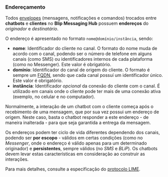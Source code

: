 ### Endereçamento

Todos [envelopes](http://limeprotocol.org/#envelope) (mensagens, notificações e comandos) trocados entre **chatbots** e **clientes** no **Blip Messaging Hub** possuem **endereços** do *originador* e *destinatário*.

O endereço é apresentado no formato `nome@domínio/instância`, sendo:
- **nome**: Identificador do cliente no canal. O formato do nome muda de acordo com o canal, podendo ser o número de telefone em alguns canais (como SMS) ou identificadores internos de cada plataforma (como no Messenger). Este valor é obrigatório.
- **domínio**: Identificador do canal de origem do cliente. O formato é sempre um [FQDN](https://pt.wikipedia.org/wiki/FQDN), sendo que cada canal possuí um identificador único. Este valor é obrigatório.
- **instância**: Identificador *opcional* da conexão do cliente com o canal. É utilizado em canais onde o cliente pode ter mais de uma conexão ativa (exemplo, no celular e no computador).

Normalmente, a interação de um chatbot com o cliente começa após o recebimento de uma mensagem, que por sua vez possui um endereço de origem. Neste caso, basta o chatbot responder a este endereço - de maneira inalterada - para que seja garantida a entrega da mensagem.

Os endereços podem ter ciclo de vida diferentes dependendo dos canais, podendo ser **por escopo** - válidos em certas condições (como no *Messenger*, onde o endereço é válido apenas para um determinado originador) e **persistentes**, sempre válidos (no *SMS* e *BLiP*). Os chatbots devem levar estas características em consideração ao construir as interações.

Para mais detalhes, consulte a especificação do [protocolo LIME](http://limeprotocol.org/#concepts).
